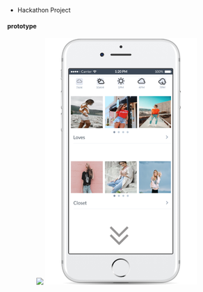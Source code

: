 * Hackathon Project
<h4>prototype<h4>
<p align="center">
  <img src="https://marvelapp.com/5b2925b/screen/38574525" width="350"/>
  <img src="./public/image/phoneView.png" width="350"/>
</p>